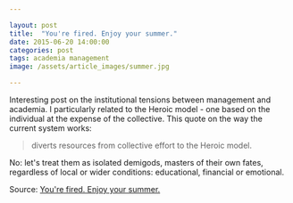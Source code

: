 ```yaml
---

layout: post
title:  "You're fired. Enjoy your summer."
date: 2015-06-20 14:00:00
categories: post
tags: academia management 
image: /assets/article_images/summer.jpg

---
```


Interesting post on the institutional tensions between management and academia. I particularly related to the Heroic model - one based on the individual at the expense of the collective. This quote on the way the current system works:

>diverts resources from collective effort to the Heroic model.

No: let's treat them as isolated demigods, masters of their own fates, regardless of local or wider conditions: educational, financial or emotional.

Source: [You're fired. Enjoy your summer.](http://plashingvole.blogspot.co.uk/2015/06/youre-fired-enjoy-your-summer.html)